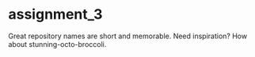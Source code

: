 # assignment_3
Great repository names are short and memorable. Need inspiration? How about stunning-octo-broccoli. 
